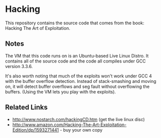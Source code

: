 Hacking
====

This repository contains the source code that comes from the book: Hacking The Art of Exploitation.

## Notes
The VM that this code runs on is an Ubuntu-based Live Linux Distro.  It contains all of the source
code and the code all compiles under GCC version 3.3.6.  

It's also worth noting that much of the exploits won't work under GCC 4 with the buffer overflow
detection.  Instead of stack-smashing and moving on, it will detect buffer overflows and seg fault
without overflowing the buffers.  (Using the VM lets you play with the exploits).


## Related Links
* http://www.nostarch.com/hackingCD.htm (get the live linux disc)
* http://www.amazon.com/Hacking-The-Art-Exploitation-Edition/dp/1593271441 - buy your own copy
